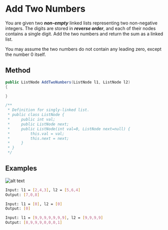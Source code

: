﻿# Add Two Numbers

You are given two **_non-empty_** linked lists representing two non-negative integers. The digits are stored in **_reverse order_**, and each of their nodes contains a single digit. Add the two numbers and return the sum as a linked list.

You may assume the two numbers do not contain any leading zero, except the number 0 itself.

## Method
```C#
public ListNode AddTwoNumbers(ListNode l1, ListNode l2)
{

}

/**
 * Definition for singly-linked list.
 * public class ListNode {
 *     public int val;
 *     public ListNode next;
 *     public ListNode(int val=0, ListNode next=null) {
 *         this.val = val;
 *         this.next = next;
 *     }
 * }
 */
```

## Examples
![alt text](https://assets.leetcode.com/uploads/2020/10/02/addtwonumber1.jpg)
```bash
Input: l1 = [2,4,3], l2 = [5,6,4]
Output: [7,0,8]
```
```bash
Input: l1 = [0], l2 = [0]
Output: [0]
```
```bash
Input: l1 = [9,9,9,9,9,9,9], l2 = [9,9,9,9]
Output: [8,9,9,9,0,0,0,1]
```